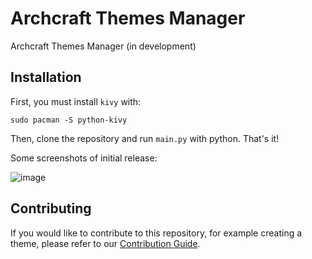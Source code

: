 # Archcraft Themes Manager

Archcraft Themes Manager (in development)


## Installation

First, you must install `kivy` with:
```
sudo pacman -S python-kivy
```
Then, clone the repository and run `main.py` with python. That's it!
 
Some screenshots of initial release:


![image](https://user-images.githubusercontent.com/68729523/210855755-42f80248-a417-4922-b318-741e97b5f7f4.png)

## Contributing

If you would like to contribute to this repository, for example creating a theme, please refer to our [Contribution Guide](https://github.com/archcraft-os/archcraft-theme-manager/blob/main/CONTRIBUTING.md).
